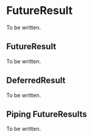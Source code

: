 # FutureResult

To be written.


## FutureResult

To be written.


## DeferredResult

To be written.


## Piping FutureResults

To be written.
